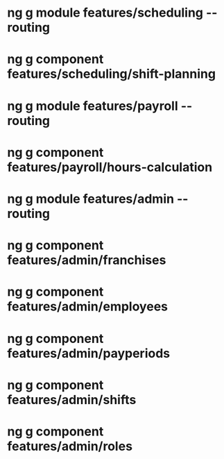 # ng g module features/scheduling --routing
# ng g component features/scheduling/shift-planning

# ng g module features/payroll --routing
# ng g component features/payroll/hours-calculation

# ng g module features/admin --routing
# ng g component features/admin/franchises
# ng g component features/admin/employees
# ng g component features/admin/payperiods
# ng g component features/admin/shifts
# ng g component features/admin/roles
